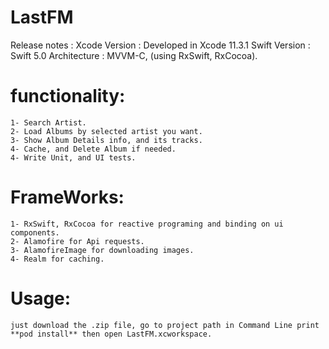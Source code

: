 
# LastFM
Release notes : Xcode Version : Developed in Xcode 11.3.1 Swift Version : Swift 5.0 Architecture : MVVM-C, (using RxSwift, RxCocoa).

# functionality:
	1- Search Artist.
  	2- Load Albums by selected artist you want.
  	3- Show Album Details info, and its tracks.
  	4- Cache, and Delete Album if needed.
  	4- Write Unit, and UI tests.



# FrameWorks:
	1- RxSwift, RxCocoa for reactive programing and binding on ui components.
  	2- Alamofire for Api requests.
  	3- AlamofireImage for downloading images.
  	4- Realm for caching.
    
# Usage:
	just download the .zip file, go to project path in Command Line print  **pod install** then open LastFM.xcworkspace.
